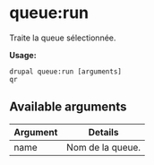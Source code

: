# queue:run
Traite la queue sélectionnée.

**Usage:**
```
drupal queue:run [arguments]
qr
```

## Available arguments
Argument | Details
---------|-------------
name | Nom de la queue.
